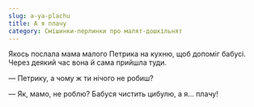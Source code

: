 ```yaml
---
slug: a-ya-plachu
title: А я плачу
category: Смішинки-перлинки про малят-дошкільнят
---
```

Якось послала мама малого Петрика на кухню, щоб допоміг бабусі. Через деякий час вона й сама прийшла туди.

— Петрику, а чому ж ти нічого не робиш?

— Як, мамо, не роблю? Бабуся чистить цибулю, а я… плачу!
